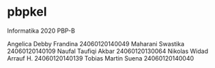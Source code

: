 # pbpkel

Informatika 2020 
PBP-B

Angelica Debby Frandina	24060120140049
Maharani Swastika	24060120140109
Naufal Taufiqi Akbar	24060120130064
Nikolas Widad Arrauf H.	24060120140139
Tobias Martin Suena	24060120140040
